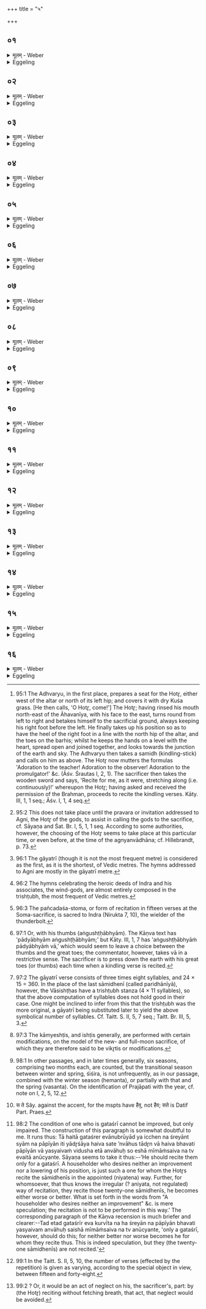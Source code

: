 +++
title = "५"

+++

##  ०१
<details><summary>मूलम् - Weber</summary>

इन्धे᳘ ह वा᳘ एत᳘दध्वर्युः॥  
इध्मे᳘नाग्निं त᳘स्मादिध्मो ना᳘म स᳘मिन्द्धे सामिधेनी᳘भिर्हो᳘ता त᳘स्मात्सामिधेॗन्यो ना᳘म॥
</details>

<details><summary>Eggeling</summary>

1. With the fire-wood (idhma, lighting material) the Adhvaryu lights (indh) the fire: hence it is called fire-wood. And with the kindling verses (sāmidhenī) the Hotr̥ kindles (sam-indh, to make blaze): hence they are called kindling verses.
</details>

##  ०२
<details><summary>मूलम् - Weber</summary>

स᳘ आह॥  
अग्न᳘ये समिध्य᳘मानाया᳘नुब्रूही᳘त्यग्न᳘येॗ ह्येत᳘त्समिध्य᳘मानायान्वा᳘ह॥
</details>

<details><summary>Eggeling</summary>

2. He (the Adhvaryu [^egg_263]) says (to the Hotr̥): 'Recite to the fire as it is being kindled!' for it is to the fire, when it is being kindled, that he recites.

[^egg_263]: 95:1 The Adhvaryu, in the first place, prepares a seat for the Hotr̥, either west of the altar or north of its left hip; and covers it with dry Kuśa grass. [He then calls, 'O Hotr̥, come!'] The Hotr̥; having rinsed his mouth north-east of the Āhavanīya, with his face to the east, turns round from left to right and betakes himself to the sacrificial ground, always keeping his right foot before the left. He finally takes up his position so as to have the heel of the right foot in a line with the north hip of the altar, and the toes on the barhis; whilst he keeps the hands on a level with the heart, spread open and joined together, and looks towards the junction of the earth and sky. The Adhvaryu then takes a samidh (kindling-stick) and calls on him as above. The Hotr̥ now mutters the formulas 'Adoration to the teacher! Adoration to the observer! Adoration to the promulgator!' &c. (Āśv. Śrautas I, 2, 1). The sacrificer then takes the wooden sword and says, 'Recite for me, as it were, stretching along (i.e. continuously)!' whereupon the Hotr̥; having asked and received the permission of the Brahman, proceeds to recite the kindling verses. Kāty. III, 1, 1 seq.; Āśv. I, 1, 4 seq.
</details>

##  ०३
<details><summary>मूलम् - Weber</summary>

त᳘दु है᳘क आहुः॥  
अग्न᳘ये समिध्य᳘मानाय होतर᳘नुब्रूही᳘ति त᳘दु त᳘था न᳘ ब्रूयाद᳘होता वा᳘ एष᳘ पुरा᳘ भवति यॗदैॗवैनम् प्रवृणीते᳘ ऽथ हो᳘ता त᳘स्मादु ब्रूयादग्न᳘ये समिध्य᳘मानाया᳘नुब्रूहीत्ये᳟᳟व॥
</details>

<details><summary>Eggeling</summary>

3. Here now some people say, 'O Hotar, recite to the fire as it is being kindled!' But let him not say so; for that (priest) is not a Hotr̥ as yet; only when he (the sacrificer) elects him [^egg_264], does he

[^egg_264]: 95:2 This does not take place until the pravara or invitation addressed to Agni, the Hotr̥ of the gods, to assist in calling the  gods to the sacrifice, cf. Sāyaṇa and Śat. Br. I, 5, 1, 1 seq. According to some authorities, however, the choosing of the Hotr̥ seems to take place at this particular time, or even before, at the time of the agnyanvādhāna; cf. Hillebrandt, p. 73.

become a Hotr̥. Let him therefore say, 'Recite to the fire as it is being kindled!'
</details>

##  ०४
<details><summary>मूलम् - Weber</summary>

आ᳘ग्नेयीर᳘न्वाह॥  
स्व᳘यैॗवैनमेताद्देव᳘ताया स᳘मिन्द्धे गायत्रीर᳘न्वाह गायत्रं वा᳘ अग्नेश्छ᳘न्दः स्वे᳘नैॗवैनमेतछ᳘न्दसास᳘मिन्द्धे वीर्यं᳘ गायत्री ब्र᳘ह्म गायत्री᳘ वीॗर्येणैॗवैनमेतत्स᳘मिन्धे॥
</details>

<details><summary>Eggeling</summary>

4. He recites (verses) addressed to Agni: he accordingly kindles it (the fire) with the aid of its own deity. In the gāyatrī metre (are the verses which) he recites; for the gāyatrī is Agni's metre: by means of its own metre he thereby kindles it. The gāyatrī is vigour, the gāyatrī is the brahman [^egg_265] (the priestly order): with vigour he thereby kindles it.

[^egg_265]: 96:1 The gāyatrī (though it is not the most frequent metre) is considered as the first, as it is the shortest, of Vedic metres. The hymns addressed to Agni are mostly in the gāyatrī metre.
</details>

##  ०५
<details><summary>मूलम् - Weber</summary>

ए᳘कादशा᳘न्वाह॥  
ए᳘कादशाक्षरा वै᳘ त्रिष्टुब्ब्र᳘ह्म गायत्री᳘ क्षत्रं᳘ त्रिष्टु᳘बेता᳘भ्यामेॗवैनमेत᳘दुभा᳘भ्यां वी᳘र्याभ्याᳫं स᳘मिन्द्धे त᳘स्मादे᳘कादशा᳘न्वाह॥
</details>

<details><summary>Eggeling</summary>

5. Eleven (verses) he recites; for of eleven syllables consists the trishṭubh metre. The gāyatrī is the brahman and the trishṭubh is the kshatra (or military order) [^egg_266]. With the aid of these two energies he thus kindles it: for this reason he recites eleven (verses).

[^egg_266]: 96:2 The hymns celebrating the heroic deeds of Indra and his associates, the wind-gods, are almost entirely composed in the trishṭubh, the most frequent of Vedic metres.
</details>

##  ०६
<details><summary>मूलम् - Weber</summary>

स वै त्रिः᳘ प्रथमा᳘मन्वा᳘ह॥  
त्रि᳘रुत्तमां᳘ त्रिवृ᳘त्प्रायणा हि᳘ यज्ञा᳘स्त्रिवृ᳘दुदयनास्त᳘स्मात्त्रिः᳘ प्रथमा᳘मन्वा᳘ह त्रि᳘रुत्तमां॥
</details>

<details><summary>Eggeling</summary>

6. Thrice he recites the first verse, and thrice the last one; for of threefold beginning are sacrifices, and of threefold termination: therefore he recites thrice the first and the last (verses).
</details>

##  ०७
<details><summary>मूलम् - Weber</summary>

ताः प᳘ञ्चदश सामिधेन्यः᳘ सं᳘पद्यन्ते पञ्चदशो वै व᳘ज्रो वीर्यं᳘ व᳘ज्रो वीर्य᳘मेॗवैत᳘त्सामिधेनी᳘रभि सं᳘पादयति त᳘स्मादेता᳘स्वनूच्य᳘मानासु यं᳘ द्विष्यात्त᳘मन्गु᳘ष्ठाभ्याम᳘वबाधेतेद᳘मह᳘ममुम᳘वबाध इ᳘ति त᳘देनमेते᳘न व᳘ज्रेणा᳘वबाधते॥
</details>

<details><summary>Eggeling</summary>

7. Fifteen sāmidhenī verses result (from this repetition of the first and last of the eleven verses). The fifteen-versed chant [^egg_267], doubtless, is the thunderbolt,

[^egg_267]: 96:3 The pañcadaśa-stoma, or form of recitation in fifteen verses at the Soma-sacrifice, is sacred to Indra (Nirukta 7, 10), the wielder of the thunderbolt.

and the thunderbolt means strength; so that he thereby converts the sāmidhenīs into strength: hence, if he should hate any one, he may crush him with his great toes [^egg_268] at the time when those (verses) are recited. By saying, 'I here crush so and so!' he crushes him with that thunderbolt.

[^egg_268]: 97:1 Or, with his thumbs (aṅgushṭḥābhyām). The Kāṇva text has 'pādyābhyām aṅgushṭḥābhyām;' but Kāty. III, 1, 7 has 'aṅgushṭḥābhyāṁ pādyābhyāṁ vā,' which would seem to leave a choice between the thumbs and the great toes; the commentator, however, takes vā in a restrictive sense. The sacrificer is to press down the earth with his great toes (or thumbs) each time when a kindling verse is recited.
</details>

##  ०८
<details><summary>मूलम् - Weber</summary>

प᳘ञ्चदष वा᳘ अर्धमास्य रा᳘त्रयः॥  
अर्धमासशो वै᳘ संवत्सरो भ᳘वन्नेति तद्रा᳘त्रीराप्नोति॥
</details>

<details><summary>Eggeling</summary>

8. Fifteen nights indeed there are in a half-moon; and growing by half-moons the year passes: hence he thereby obtains the nights.
</details>

##  ०९
<details><summary>मूलम् - Weber</summary>

पञ्चदशाना᳘मु वै᳘ गायत्री᳘णाम्॥  
त्री᳘णि च शता᳘नि षस्टि᳘श्चाक्ष᳘राणि त्री᳘णि च वै᳘ शता᳘नि षष्टि᳘ष्च संवत्सरस्या᳘हानि तद᳘हान्याप्नोति त᳘द्वेव᳘ संवत्सर᳘माप्नोति॥
</details>

<details><summary>Eggeling</summary>

9. Now in the fifteen gāyatrī verses there are indeed three hundred and sixty syllables [^egg_269]; and three hundred and sixty days there are in a year: hence he thereby obtains the days, he thereby obtains the year.

[^egg_269]: 97:2 The gāyatrī verse consists of three times eight syllables, and 24 × 15 = 360. In the place of the last sāmidhenī (called paridhānīyā), however, the Vāsishṭḥas have a trishṭubh stanza (4 × 11 syllables), so that the above computation of syllables does not hold good in their case. One might be inclined to infer from this that the trishṭubh was the more original, a gāyatrī being substituted later to yield the above symbolical number of syllables. Cf. Taitt. S. II, 5, 7 seq.; Taitt. Br. III, 5, 3.
</details>

##  १०
<details><summary>मूलम् - Weber</summary>

सप्त᳘दश सामिधेनीः॥  
इ᳘ष्ट्य अ᳘नुब्रूयादुपांशु त᳘स्यै देव᳘तायै यजति य᳘स्या इ᳘ष्टं निर्व᳘पति द्वा᳘दश वै मा᳘साः संवत्सर᳘स्य प᳘ञ्चऽर्त᳘व एष᳘ एव᳘ प्रजा᳘पतिः सप्तदशः स᳘र्वं वै᳘ प्रजा᳘पतिस्तत्सर्वेणैव तं का᳘मम᳘नपराधं राध्नोति य᳘स्मै का᳘माये᳘ष्टिं निर्व᳘पत्युपांशु᳘ देव᳘ताम् यजत्य᳘निरुक्तं वा᳘ उपांशु स᳘र्वं वा अ᳘निरुक्तं तत्स᳘र्वेणैव तं का᳘मम᳘नपराधं राध्नो᳘ति ष्व᳘स्मै का᳘माये᳘ष्ठिं निर्व᳘पत्येष इ᳘ष्टेरुपचारः॥
</details>

<details><summary>Eggeling</summary>

10. For an ishṭi (which is performed in order to obtain the fulfilment of a special wish) [^egg_270] let him recite seventeen sāmidhenī verses; for in a low voice he sacrifices to the deity to which he offers an ishṭi.

[^egg_270]: 97:3 The kāmyeshṭis, and ishṭis generally, are performed with certain modifications, on the model of the new- and full-moon sacrifice, of which they are therefore said to be vikr̥tis or modifications.

 Twelve months, namely, there are in a year, and five seasons [^egg_271]: this (makes) the seventeenfold Prajāpati. For verily Prajāpati is all: hence for what wish he performs the ishṭi, that wish he thus accomplishes by means of the All. In a low voice he sacrifices to the deity; for what is spoken in a low voice is undefined (indistinct), and undefined is the 'All:' hence for whatever wish he performs the ishṭi, that wish he thus accomplishes by means of the All. This is the practice in regard to an ishṭi.

[^egg_271]: 98:1 In other passages, and in later times generally, six seasons, comprising two months each, are counted, but the transitional season between winter and spring, śiśira, is not unfrequently, as in our passage, combined with the winter season (hemanta), or partially with that and the spring (vasanta). On the identification of Prajāpati with the year, cf. note on I, 2, 5, 12.
</details>

##  ११
<details><summary>मूलम् - Weber</summary>

ए᳘कविंशतिᳫं सामिधेनीः᳟॥  
अ᳘पि दर्शपूर्णमास᳘योर᳘नुब्रूयादि᳘त्याहुर्द्वा᳘दश वै मा᳘साः संवत्सर᳘स्य प᳘ञ्चऽर्त᳘वस्त्र᳘यो लोकास्त᳘द्विंशति᳘रेष᳘ एॗवैकविंशो य᳘ एष त᳘पतिॗ सैषा ग᳘तिरेषा᳘ प्रतिष्ठा त᳘देतां ग᳘तिमेता᳘म् प्रतिष्ठां᳘ गछति त᳘स्मादे᳘कविंशतिम᳘नुब्रूयात्॥
</details>

<details><summary>Eggeling</summary>

11. Some people say: 'Let him recite twenty-one sāmidhenī verses also at the full- and new-moon sacrifice.' Twelve, doubtless, are the months of the year, five the seasons, and three these worlds: this (makes) twenty; and the twenty-first is this very (sun) that here shines: he is the resort, he the stay; thereby he (the sacrificer) obtains this resort, this stay. He may therefore recite twenty-one.
</details>

##  १२
<details><summary>मूलम् - Weber</summary>

ता᳘ हैता᳘ गत᳘श्रेरेवा᳘नुब्रूयात्॥  
य᳘ इछेन्न श्रे᳘यांत्स्यांन पा᳘पीयानि᳘ति यादृ᳘शाय हैव᳘ सॗते [^wbr_1] ऽन्वाहु᳘स्तादृ᳘ङ्वा हैव᳘ भवति पा᳘पीयान्वा य᳘स्यैवं᳘ विदु᳘ष एता᳘ अन्वाहुःॗ सो एषा᳘ मीमाॗᳫंॗसैव नॗ त्वेॗवैता अ᳘नूच्यन्ते॥  

[^wbr_1]: स ते Sây. against the accent, for the mspts have हैव᳘, not हैव; सते is Datif Part. Praes.
</details>

<details><summary>Eggeling</summary>

12. Let him recite them only for one of established prosperity (gataśrī), who would not wish to become either better or worse. For, what he for whom they recite is like, like that he will either be or worse [^egg_272], for whom, that knows this, they recite

[^egg_272]: 98:2 The condition of one who is gataśrī cannot be improved, but only impaired. The construction of this paragraph is somewhat doubtful to me. It runs thus: Tā haitā gataśrer evānubrūyād ya icchen na śreyānt syām na pāpīyān iti yādr̥śāya haiva sate ’nvāhus tādr̥n vā haiva bhavati pāpīyān vā yasyaivaṁ vidusha etā  anvāhuḥ so eshā mīmāṁsaiva na tv evaitā anūcyante. Sāyaṇa seems to take it thus:--'He should recite them only for a gataśrī. A householder who desires neither an improvement nor a lowering of his position, is just such a one for whom the Hotr̥s recite the sāmidhenīs in the appointed (niyatena) way. Further, for whomsoever, that thus knows the irregular (? aniyata, not regulated) way of recitation, they recite those twenty-one sāmidhenīs, he becomes either worse or better. What is set forth in the words from "A householder who desires neither an improvement" &c. is mere speculation; the recitation is not to be performed in this way.' The corresponding paragraph of the Kāṇva recension is much briefer and clearer:--Tad etad gataśrīr eva kurvīta na ha śreyān na pāpīyān bhavati yasyaivam anvāhuḥ saishā mīmāṁsaiva na tv anūcyante, 'only a gataśrī, however, should do this; for neither better nor worse becomes he for whom they recite thus. This is indeed speculation, but they (the twenty-one sāmidhenīs) are not recited.'

those (twenty-one verses). This, however, is mere speculation, for those (twenty-one verses) are not recited [^egg_273].

[^egg_273]: 99:1 In the Taitt. S. II, 5, 10, the number of verses (effected by the repetition) is given as varying, according to the special object in view, between fifteen and forty-eight.
</details>

##  १३
<details><summary>मूलम् - Weber</summary>

त्रि᳘रेव᳘ प्रथमां त्रि᳘रुत्तमाम᳘नवानन्न᳘नुब्रूयात्॥  
त्र᳘यो वा᳘ इमे᳘ लोकास्त᳘दिमा᳘नेॗवैत᳘ल्लोकां᳘त्संतनो᳘तीमां᳘ल्लोकां᳘त्स्पृणुते त्र᳘य इमे पु᳘रुषे प्राणा᳘ एत᳘मेॗवास्मिन्नेतत्सं᳘ततम᳘व्यवछिन्नं दधात्येत᳘दनुव᳘चनम्॥
</details>

<details><summary>Eggeling</summary>

13. Thrice he should recite the first and thrice the last (verse), without drawing breath; for three are these worlds, so that he thereby spreads (san-tan) these worlds, gains these worlds. Also three breaths there are in man: this recitation thereby causes him (the sacrificer) to be extended (santata), not cut short (by death).
</details>

##  १४
<details><summary>मूलम् - Weber</summary>

स या᳘वदस्य व᳘शः स्या᳘त्॥  
एव᳘मेवा᳘नुविवक्षेत्त᳘स्यैत᳘स्य परिचक्षीत᳘ साम्य᳘वान्याद᳘नवानन्ननुवि᳘वक्षंस्तत्क᳘र्म वि᳘वृह्येत सा᳘ परिचक्षा॥
</details>

<details><summary>Eggeling</summary>

14. He (the Hotr̥) should endeavour to recite this (uninterruptedly) as long as his strength lasts. If, on the other hand, he were to take breath in the middle (of the verse), it would be a slight on this very (sacrifice) [^egg_274]: by reciting this (holy) composition

[^egg_274]: 99:2 ? Or, it would be an act of neglect on his, the sacrificer's, part: by (the Hotr̥) reciting without fetching breath, that act, that neglect would be avoided.

without taking breath, that slight will be avoided.
</details>

##  १५
<details><summary>मूलम् - Weber</summary>

स य᳘द्येतॗन्नोदाश᳘ᳫं᳘सेत॥  
अप्ये᳘कैकामेवा᳘नवानन्न᳘नुब्रूयात्तदे᳘कैकयैॗवेमां᳘ल्लोकां᳘त्संतनोत्ये᳘कैकयेमां᳘ल्लोकां᳘त्स्पृणुते᳘ ऽथ य᳘त्प्राणं द᳘धाति गायत्री वै᳘ प्राणः स य᳘त्कृत्स्नां गायत्री᳘मन्वा᳘ह त᳘त्कृत्स्नं᳘ प्राणं᳘ दधाति त᳘स्मादे᳘कैकामेवा᳘नवानन्न᳘नुब्रूयात्॥
</details>

<details><summary>Eggeling</summary>

15. If, however, he do not care to undertake this, he may also recite one (verse) at a time without drawing breath: he thereby spreads those worlds one by one, gains those worlds one by one. The reason why he takes breath, is that the gāyatrī is indeed breath; and that by reciting a complete gāyatrī verse, he accordingly bestows complete breathing (on the sacrificer): let him therefore recite one (verse) at a time without breathing.
</details>

##  १६
<details><summary>मूलम् - Weber</summary>

ता वै सं᳘तता अ᳘व्यवछिन्ना अ᳘न्वाह॥  
संवत्सर᳘स्यैॗवैत᳘दहोरात्रा᳘णि सं᳘तनोति ता᳘नीमा᳘नि संवत्सर᳘स्याहोरात्रा᳘णि सं᳘ततान्य᳘व्यवछिन्नानि प᳘रिप्लवन्ते द्विषत᳘ उ चैॗवैतद्भ्रा᳘तृव्यायॗ नोपस्था᳘नं करोत्युपस्था᳘नᳫं ह कुर्याद्यद᳘संतताअनुब्रूयात्त᳘स्माद्वै सं᳘तता अ᳘व्यवछिन्ना अ᳘न्वाह॥
</details>
<details><summary>Eggeling</summary>

16. He recites them in a continuous, uninterrupted way: thereby he makes the days and nights of the year continuous, and in a continuous, uninterrupted way revolve those days and nights of the year. And in this way he gives no access to the spiteful enemy; but access he would indeed give, if he were to recite them discontinuously: he therefore recites in a continuous, uninterrupted way.
</details>

